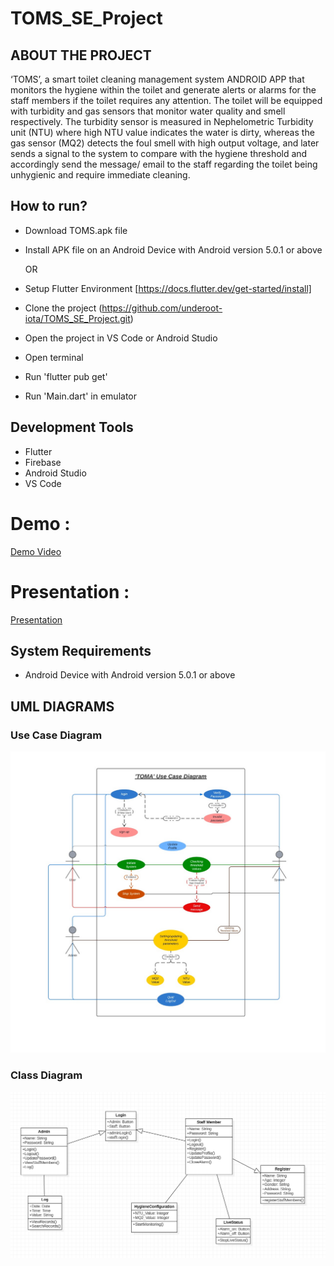 # TOMS_SE_Project


## ABOUT THE PROJECT
‘TOMS’, a smart toilet cleaning management system ANDROID APP that monitors the hygiene within the toilet and generate alerts or alarms for the staff members if the toilet requires any attention.
 The toilet will be equipped with turbidity and gas sensors that monitor water quality and smell respectively. The turbidity sensor is measured in Nephelometric Turbidity unit (NTU) where high NTU value indicates the water is dirty, whereas the gas sensor (MQ2) detects the foul smell with high output voltage, and later sends a signal to the system to compare with the hygiene threshold and accordingly send the message/ email to the staff regarding the toilet being unhygienic and require immediate cleaning.


## How to run?
- Download TOMS.apk file
- Install APK file on an Android Device with Android version 5.0.1 or above

     OR
         
- Setup Flutter Environment [https://docs.flutter.dev/get-started/install]
- Clone the project (https://github.com/underoot-iota/TOMS_SE_Project.git)
- Open the project in VS Code or Android Studio
- Open terminal
- Run 'flutter pub get'
- Run 'Main.dart' in emulator


## Development Tools
- Flutter
- Firebase
- Android Studio
- VS Code


# Demo :

[Demo Video](https://www.youtube.com/watch?v=-6nRRWBimOc&ab_channel=Shantanu)

# Presentation :

[Presentation](https://docs.google.com/presentation/d/1_2ABjuCbcsMMtsUiFYnM7JflunNNo0PvzIPIGzWBh1c/edit?usp=sharing)


## System Requirements
- Android Device with Android version 5.0.1 or above



## UML DIAGRAMS
### Use Case Diagram
![image](https://github.com/underoot-iota/TOMS_SE_Project/blob/main/UML%20Diagrams/Use_Case_Diagram.jpeg)

### Class Diagram
![image](https://github.com/underoot-iota/TOMS_SE_Project/blob/main/UML%20Diagrams/Class_Diagram.png)

